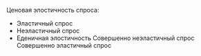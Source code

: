 Ценовая элостичность спроса:

- Эластичный спрос
- Неэластичный спрос
- Еденичная элостичность
	Совершенно неэластичный спрос
	Совершенно эластичный спрос

